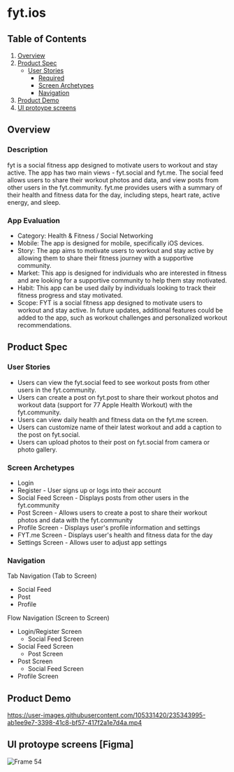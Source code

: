 # fyt.ios

## Table of Contents
1.  [Overview](https://github.com/iamjasonlobo/fyt.ios/blob/main/README.md#Overview)
2.  [Product Spec](https://github.com/iamjasonlobo/fyt.ios/blob/main/README.md#Product-Spec)
    -   [User Stories](https://github.com/iamjasonlobo/fyt.ios/blob/main/README.md#User-Stories)
        -   [Required](https://github.com/iamjasonlobo/fyt.ios/blob/main/README.md#Required)
        -   [Screen Archetypes](https://github.com/iamjasonlobo/fyt.ios/blob/main/README.md#Screen-Archetypes)
        -   [Navigation](https://github.com/iamjasonlobo/fyt.ios/blob/main/README.md#Navigation)
3.  [Product Demo](https://github.com/iamjasonlobo/fyt.ios/blob/main/README.md#Product-Demo)
4.  [UI protoype screens](https://github.com/iamjasonlobo/fyt.ios/blob/main/README.md#UI-protoype-screens-figma)

## Overview

### Description

fyt is a social fitness app designed to motivate users to workout and stay active. The app has two main views - fyt.social and fyt.me. The social feed allows users to share their workout photos and data, and view posts from other users in the fyt.community. fyt.me provides users with a summary of their health and fitness data for the day, including steps, heart rate, active energy, and sleep.

### App Evaluation

-   Category: Health & Fitness / Social Networking
-   Mobile: The app is designed for mobile, specifically iOS devices.
-   Story: The app aims to motivate users to workout and stay active by allowing them to share their fitness journey with a supportive community.
-   Market: This app is designed for individuals who are interested in fitness and are looking for a supportive community to help them stay motivated.
-   Habit: This app can be used daily by individuals looking to track their fitness progress and stay motivated.
-   Scope: FYT is a social fitness app designed to motivate users to workout and stay active. In future updates, additional features could be added to the app, such as workout challenges and personalized workout recommendations.

## Product Spec

### User Stories

-   Users can view the fyt.social feed to see workout posts from other users in the fyt.community.
-   Users can create a post on fyt.post to share their workout photos and workout data (support for 77 Apple Health Workout) with the fyt.community.
-   Users can view daily health and fitness data on the fyt.me screen.
-   Users can customize name of their latest workout and add a caption to the post on fyt.social.
-   Users can upload photos to their post on fyt.social from camera or photo gallery.

### Screen Archetypes

-   Login
-   Register - User signs up or logs into their account
-   Social Feed Screen - Displays posts from other users in the fyt.community
-   Post Screen - Allows users to create a post to share their workout photos and data with the fyt.community
-   Profile Screen - Displays user's profile information and settings
-   FYT.me Screen - Displays user's health and fitness data for the day
-   Settings Screen - Allows user to adjust app settings

### Navigation

Tab Navigation (Tab to Screen)

-   Social Feed
-   Post
-   Profile

Flow Navigation (Screen to Screen)

-   Login/Register Screen
    -   Social Feed Screen
-   Social Feed Screen
    -   Post Screen
-   Post Screen
    -   Social Feed Screen
-   Profile Screen

## Product Demo

https://user-images.githubusercontent.com/105331420/235343995-ab1ee9e7-3398-41c8-bf57-417f2a1e7d4a.mp4



## UI protoype screens [Figma]

![Frame 54](https://user-images.githubusercontent.com/105331420/235343726-b086a321-aa65-4c7e-8eec-3d5323f58d26.png)
